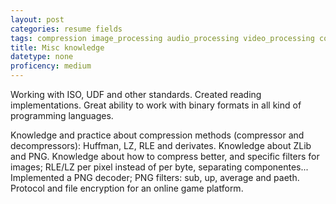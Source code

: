 ```yaml
---
layout: post
categories: resume fields
tags: compression image_processing audio_processing video_processing containers muxing binary_files
title: Misc knowledge
datetype: none
proficency: medium
---
```


Working with ISO, UDF and other standards. Created reading implementations.
Great ability to work with binary formats in all kind of programming languages.

Knowledge and practice about compression methods (compressor and decompressors): Huffman, LZ, RLE and derivates. Knowledge about ZLib and PNG. Knowledge about how to compress better, and specific filters for images; RLE/LZ per pixel instead of per byte, separating componentes... Implemented a PNG decoder; PNG filters: sub, up, average and paeth. Protocol and file encryption for an online game platform.

